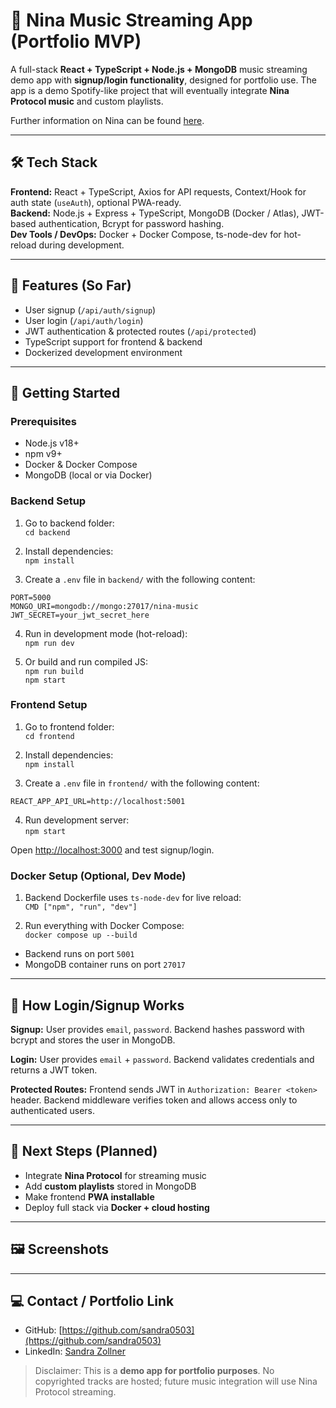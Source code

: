 # 🎵 Nina Music Streaming App (Portfolio MVP)

A full-stack **React + TypeScript + Node.js + MongoDB** music streaming demo app with **signup/login functionality**, designed for portfolio use. The app is a demo Spotify-like project that will eventually integrate **Nina Protocol music** and custom playlists.

Further information on Nina can be found [here](https://dev.ninaprotocol.com/).

---

## 🛠️ Tech Stack

**Frontend:** React + TypeScript, Axios for API requests, Context/Hook for auth state (`useAuth`), optional PWA-ready.  
**Backend:** Node.js + Express + TypeScript, MongoDB (Docker / Atlas), JWT-based authentication, Bcrypt for password hashing.  
**Dev Tools / DevOps:** Docker + Docker Compose, ts-node-dev for hot-reload during development.

---

## 🔑 Features (So Far)

- User signup (`/api/auth/signup`)
- User login (`/api/auth/login`)
- JWT authentication & protected routes (`/api/protected`)
- TypeScript support for frontend & backend
- Dockerized development environment

---

## 🚀 Getting Started

### Prerequisites

- Node.js v18+
- npm v9+
- Docker & Docker Compose
- MongoDB (local or via Docker)

### Backend Setup

1. Go to backend folder:  
   `cd backend`

2. Install dependencies:  
   `npm install`

3. Create a `.env` file in `backend/` with the following content:

```
PORT=5000
MONGO_URI=mongodb://mongo:27017/nina-music
JWT_SECRET=your_jwt_secret_here
```

4. Run in development mode (hot-reload):  
   `npm run dev`

5. Or build and run compiled JS:  
   `npm run build`  
   `npm start`

### Frontend Setup

1. Go to frontend folder:  
   `cd frontend`

2. Install dependencies:  
   `npm install`

3. Create a `.env` file in `frontend/` with the following content:

```
REACT_APP_API_URL=http://localhost:5001
```

4. Run development server:  
   `npm start`

Open [http://localhost:3000](http://localhost:3000) and test signup/login.

### Docker Setup (Optional, Dev Mode)

1. Backend Dockerfile uses `ts-node-dev` for live reload:  
   `CMD ["npm", "run", "dev"]`

2. Run everything with Docker Compose:  
   `docker compose up --build`

- Backend runs on port `5001`
- MongoDB container runs on port `27017`

---

## 📝 How Login/Signup Works

**Signup:** User provides `email`, `password`. Backend hashes password with bcrypt and stores the user in MongoDB.

**Login:** User provides `email` + `password`. Backend validates credentials and returns a JWT token.

**Protected Routes:** Frontend sends JWT in `Authorization: Bearer <token>` header. Backend middleware verifies token and allows access only to authenticated users.

---

## 🔮 Next Steps (Planned)

- Integrate **Nina Protocol** for streaming music
- Add **custom playlists** stored in MongoDB
- Make frontend **PWA installable**
- Deploy full stack via **Docker + cloud hosting**

---

## 🖼️ Screenshots

---

## 💻 Contact / Portfolio Link

- GitHub: [https://github.com/sandra0503](https://github.com/sandra0503)
- LinkedIn: [Sandra Zollner](https://www.linkedin.com/in/sandrazollner/)

> Disclaimer: This is a **demo app for portfolio purposes**. No copyrighted tracks are hosted; future music integration will use Nina Protocol streaming.
